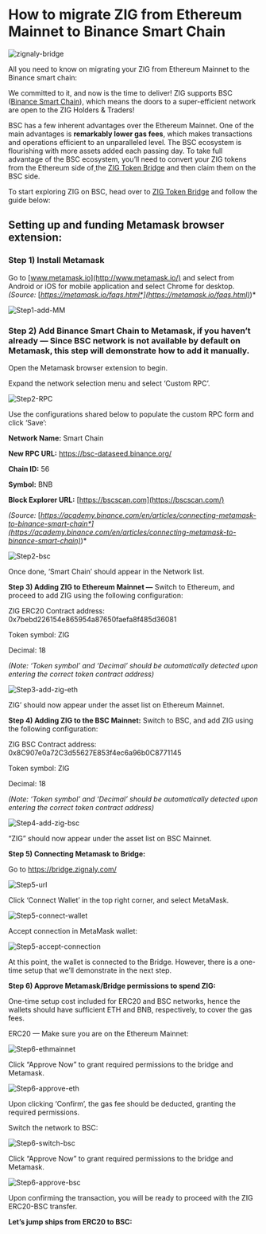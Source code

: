 # How to migrate ZIG from Ethereum Mainnet to Binance Smart Chain

![zignaly-bridge](.images/migrate_zig/zignaly-bridge.png)

All you need to know on migrating your ZIG from Ethereum Mainnet to the Binance smart chain:

We committed to it, and now is the time to deliver! ZIG supports BSC ([Binance Smart Chain](https://www.binance.org/en/smartChain)), which means the doors to a super-efficient network are open to the ZIG Holders & Traders!

BSC has a few inherent advantages over the Ethereum Mainnet. One of the main advantages is **remarkably lower gas fees**, which makes transactions and operations efficient to an unparalleled level. The BSC ecosystem is flourishing with more assets added each passing day. To take full advantage of the BSC ecosystem, you’ll need to convert your ZIG tokens from the Ethereum side of[ ](https://www.binance.org/en/bridge)the [ZIG Token Bridge](https://bridge.zignaly.com/) and then claim them on the BSC side.

To start exploring ZIG on BSC, head over to [ZIG Token Bridge](https://bridge.zignaly.com/) and follow the guide below:

## **Setting up and funding Metamask browser extension:**

### Step 1) Install Metamask

Go to [www.metamask.io](http://www.metamask.io/) and select from Android or iOS for mobile application and select Chrome for desktop. *(Source:* [*https://metamask.io/faqs.html*](https://metamask.io/faqs.html)*)*

![Step1-add-MM](.images/gifs/Step1-add-MM.gif)

### **Step 2) Add Binance Smart Chain to Metamask, if you haven’t already —** Since BSC network is not available by default on Metamask, this step will demonstrate how to add it manually.

Open the Metamask browser extension to begin.

Expand the network selection menu and select ‘Custom RPC’.

![Step2-RPC](.images/migrate_zig/gifs/Step2-RPC.gif)

Use the configurations shared below to populate the custom RPC form and click ‘Save’:

**Network Name:** Smart Chain

**New RPC URL:** https://bsc-dataseed.binance.org/

**Chain ID:** 56

**Symbol:** BNB

**Block Explorer URL:** [https://bscscan.com](https://bscscan.com/)

*(Source:* [*https://academy.binance.com/en/articles/connecting-metamask-to-binance-smart-chain*](https://academy.binance.com/en/articles/connecting-metamask-to-binance-smart-chain)*)*

![Step2-bsc](.images/migrate_zig/gifs/Step2-bsc-0247583.gif)

Once done, ‘Smart Chain’ should appear in the Network list.

**Step 3) Adding ZIG to Ethereum Mainnet —** Switch to Ethereum, and proceed to add ZIG using the following configuration:

ZIG ERC20 Contract address: 0x7bebd226154e865954a87650faefa8f485d36081

Token symbol: ZIG

Decimal: 18

*(Note: ‘Token symbol’ and ‘Decimal’ should be automatically detected upon entering the correct token contract address)*

![Step3-add-zig-eth](.images/migrate_zig/gifs/Step3-add-zig-eth.gif)

ZIG’ should now appear under the asset list on Ethereum Mainnet.

**Step 4) Adding ZIG to the BSC Mainnet:** Switch to BSC, and add ZIG using the following configuration:

ZIG BSC Contract address: 0x8C907e0a72C3d55627E853f4ec6a96b0C8771145

Token symbol: ZIG

Decimal: 18

*(Note: ‘Token symbol’ and ‘Decimal’ should be automatically detected upon entering the correct token contract address)*

![Step4-add-zig-bsc](.images/migrate_zig/gifs/Step4-add-zig-bsc.gif)

“ZIG” should now appear under the asset list on BSC Mainnet.

**Step 5) Connecting Metamask to Bridge:**

Go to https://bridge.zignaly.com/

![Step5-url](.images/migrate_zig/gifs/Step5-url.gif)

Click ‘Connect Wallet’ in the top right corner, and select MetaMask.

![Step5-connect-wallet](.images/migrate_zig/gifs/Step5-connect-wallet.gif)

Accept connection in MetaMask wallet:

![Step5-accept-connection](.images/migrate_zig/gifs/Step5-accept-connection.gif)

At this point, the wallet is connected to the Bridge. However, there is a one-time setup that we’ll demonstrate in the next step.

**Step 6) Approve Metamask/Bridge permissions to spend ZIG:**

One-time setup cost included for ERC20 and BSC networks, hence the wallets should have sufficient ETH and BNB, respectively, to cover the gas fees.

ERC20 — Make sure you are on the Ethereum Mainnet:

![Step6-ethmainnet](.images/migrate_zig/gifs/Step6-ethmainnet.gif)

Click “Approve Now” to grant required permissions to the bridge and Metamask.

![Step6-approve-eth](.images/migrate_zig/gifs/Step6-approve-eth.gif)

Upon clicking ‘Confirm’, the gas fee should be deducted, granting the required permissions.

Switch the network to BSC:

![Step6-switch-bsc](.images/migrate_zig/gifs/Step6-switch-bsc.gif)

Click “Approve Now” to grant required permissions to the bridge and Metamask.

![Step6-approve-bsc](.images/migrate_zig/gifs/Step6-approve-bsc.gif)

Upon confirming the transaction, you will be ready to proceed with the ZIG ERC20-BSC transfer.

**Let’s jump ships from ERC20 to BSC:**